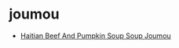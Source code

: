 # joumou

 * [Haitian Beef And Pumpkin Soup Soup Joumou](../../index/h/haitian-beef-and-pumpkin-soup-soup-joumou.json)
